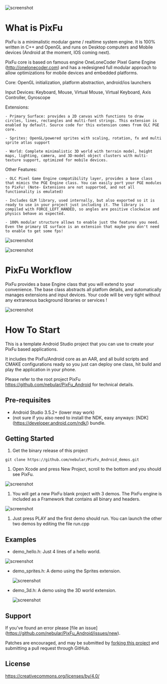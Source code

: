 ![screenshot](doc/np3.png)

What is PixFu
=============

PixFu is a minimalistic modular game / realtime system engine. It is 100% written in C++ and OpenGL and runs on Desktop computers and Mobile devices (Android at the moment, IOS coming next).

PixFu core is based on famous engine OneLoneCoder Pixel Game Engine (http://onelonecoder.com) and has a redesigned full modular approach to allow optimizations for mobile devices and embedded platforms.

 Core: OpenGL initialization, platform abstraction, android/ios launchers

 Input Devices: Keyboard, Mouse, Virtual Mouse, Virtual Keyboard, Axis Controller, Gyroscope

 Extensions:

    - Primary Surface: provides a 2D canvas with functions to draw circles, lines, rectangles and multi-font strings. This extension is enabled by default. Source code for this extension comes from OLC PGE core. 
    
    - Sprites: OpenGL/powered sprites with scaling, rotation, fx and multi sprite atlas support

    - World: Complete minimalistic 3D world with terrain model, height maps, lighting, camera, and 3D-model object clusters with multi-texture support, optimized for mobile devices. 

Other Features:

    - OLC Pixel Game Engine compatibility layer, provides a base class that mimics the PGE Engine class. You can easily port your PGE modules to PixFu! (Note- Extensions are not supported, and not all functionality is emulated)

    - Includes GLM library, used internally, but also exported so it is ready to use in your project just including it. The library is compiled with FORCE_LEFT_HANDED, so angles are positive clockwise and physics behave as expected.
    
    - 100% modular structure allows to enable just the features you need. Even the primary UI surface is an extension that maybe you don't need to enable to get some fps!

![screenshot](doc/page2.png)

![screenshot](doc/page1.png)

PixFu Workflow
=============

PixFu provides a base Engine class that you will extend to your convenience. The base class abstracts all platfom details, and automatically manages extensions and input devices. 
Your code will be very tight without any extraneous background libraries or services !

![screenshot](doc/page3.png)


How To Start
=============

This is a template Android Studio project that you can use to create your PixFu based applications.

It includes the PixFu/Android core as an AAR, and all build scripts and CMAKE configurations ready so you just can deploy one class, hit build and play the application in your phone.

Please refer to the root project PixFu https://github.com/nebular/PixFu_Android for technical details.

Pre-requisites
--------------

- Android Studio 3.5.2+ (lower may work)
- (not sure if you also need to install the NDK, easy anyways:  [NDK] (https://developer.android.com/ndk/) bundle.

Getting Started
---------------
1. Get the binary release of this project
 
`git clone https://github.com/nebular/PixFu_Android_demos.git
`
1. Open Xcode and press New Project, scroll to the bottom and you should see PixFu.

![screenshot](doc/np1.png)

1. You will get a new PixFu blank project with 3 demos. The PixFu engine is included as a Framework that contains all binary and headers.

![screenshot](doc/np2.png)

1. Just press PLAY and the first demo should run. You can launch the other two demos by editing the file run.cpp


Examples
--------------------------------------

- demo_hello.h: Just 4 lines of a hello world.

![screenshot](doc/np3.png)
 
- demo_sprites.h: A demo using the Sprites extension.

  ![screenshot](doc/np4.png)

    
- demo_3d.h: A demo using the 3D world extension.

  ![screenshot](doc/np5.png)


Support
-------
If you've found an error please [file an issue] (https://github.com/nebular/PixFu_Android/issues/new).

Patches are encouraged, and may be submitted by [forking this project](https://github.com/nebular/PixFu_Android/fork) and submitting a pull request through GitHub.

License
-------

https://creativecommons.org/licenses/by/4.0/
